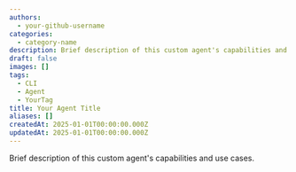 ```yaml
---
authors:
  - your-github-username
categories:
  - category-name
description: Brief description of this custom agent's capabilities and use cases
draft: false
images: []
tags:
  - CLI
  - Agent
  - YourTag
title: Your Agent Title
aliases: []
createdAt: 2025-01-01T00:00:00.000Z
updatedAt: 2025-01-01T00:00:00.000Z
---
```


Brief description of this custom agent's capabilities and use cases.
